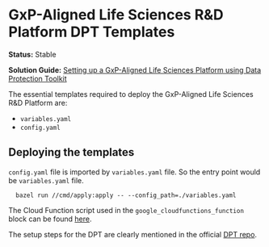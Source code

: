 # GxP-Aligned Life Sciences R&D Platform DPT Templates

**Status:** Stable

**Solution Guide:**
[Setting up a GxP-Aligned Life Sciences Platform using Data Protection Toolkit](http://services.google.com/fh/files/misc/gxp_technical_solution_guide.pdf)

The essential templates required to deploy the GxP-Aligned Life Sciences R&D
Platform are:

- `variables.yaml`
- `config.yaml`

## Deploying the templates

`config.yaml` file is imported by `variables.yaml` file. So the entry point
would be `variables.yaml` file.

```shell
  bazel run //cmd/apply:apply -- --config_path=./variables.yaml
```

The Cloud Function script used in the `google_cloudfunctions_function` block can
be found
[here](https://cloud.google.com/solutions/automating-classification-of-data-uploaded-to-cloud-storage).

The setup steps for the DPT are clearly mentioned in the official
[DPT repo](https://github.com/GoogleCloudPlatform/healthcare/tree/master/deploy).
